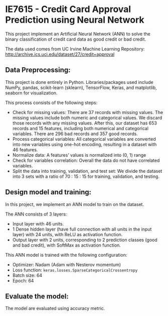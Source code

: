 # IE7615 - Credit Card Approval Prediction using Neural Network
This project implement an Artificial Neural Network (ANN) to solve the binary classification of credit card data as good credit or bad credit.

The data used comes from UC Irvine Machine Learning Repository: 
http://archive.ics.uci.edu/dataset/27/credit+approval

## Data Preprocessing:
This project is done entirely in Python. Libraries/packages used include NumPy, pandas, scikit-learn (sklearn), TensorFlow, 
Keras, and matplotlib, seaborn for visualization.

This process consists of the following steps:

* Check for missing values: There are 37 records with missing values. The missing values 
include both numeric and categorical values. We discard those records with any missing 
values. After this, our dataset has 653 records and 15 features, including both numerical 
and categorical variables. There are 296 bad records and 357 good records.
* Process categorical variables: All categorical variables are converted into new variables 
using one-hot encoding, resulting in a dataset with 46 features.
* Normalize data: A features’ values is normalized into (0, 1) range
* Check for variables correlation: Overall the data do not have correlated variables.
* Split the data into training, validation, and test set: We divide the dataset into 3 sets with a 
ratio of 70 : 15 : 15 for training, validation, and testing.

## Design model and training:
In this project, we implement an ANN model to train on the dataset.

The ANN consists of 3 layers: 

* Input layer with 46 units.
* 1 Dense hidden layer (have full connection with all units in the input layer) with 24 units,
with ReLU as activation function.
* Output layer with 2 units, corresponding to 2 prediction classes (good and bad credit), with 
SoftMax as activation function.

This ANN model is trained with the following configuration:

* Optimizer: Nadam (Adam with Nesterov momentum)
* Loss function: `keras.losses.SparseCategoricalCrossentropy`
* Batch size: 64
* Epoch: 64

## Evaluate the model:
The model are evaluated using accuracy metric.
